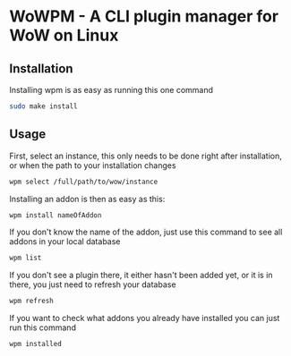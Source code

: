 # WoWPM - A CLI plugin manager for WoW on Linux

## Installation
Installing wpm is as easy as running this one command
```bash
sudo make install
```

## Usage
First, select an instance, this only needs to be done right after installation, or when the path to your installation changes
```bash
wpm select /full/path/to/wow/instance
```

Installing an addon is then as easy as this:
```bash
wpm install nameOfAddon
```

If you don't know the name of the addon, just use this command to see all addons in your local database
```bash
wpm list
```

If you don't see a plugin there, it either hasn't been added yet, or it is in there, you just need to refresh your database
```bash
wpm refresh
```

If you want to check what addons you already have installed you can just run this command
```bash
wpm installed
```
